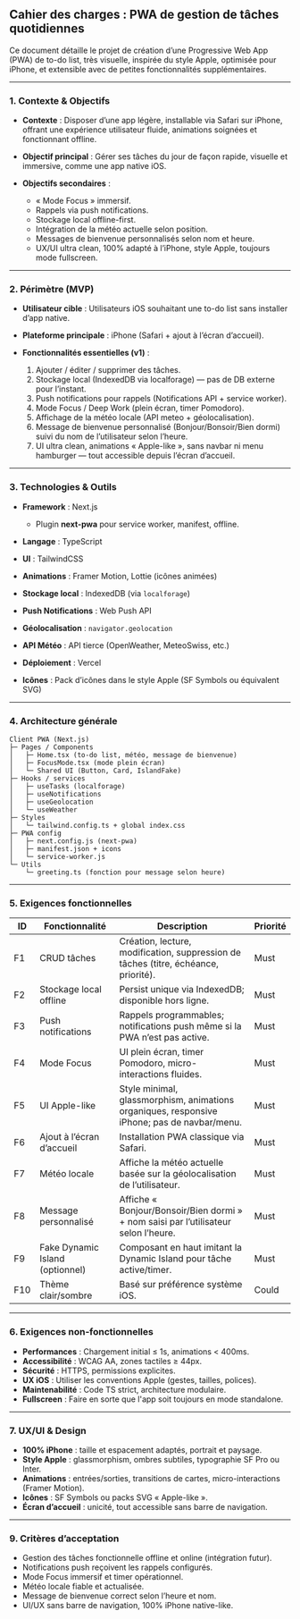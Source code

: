 ## Cahier des charges : PWA de gestion de tâches quotidiennes

Ce document détaille le projet de création d’une Progressive Web App (PWA) de to-do list, très visuelle, inspirée du style Apple, optimisée pour iPhone, et extensible avec de petites fonctionnalités supplémentaires.

---

### 1. Contexte & Objectifs

* **Contexte** : Disposer d’une app légère, installable via Safari sur iPhone, offrant une expérience utilisateur fluide, animations soignées et fonctionnant offline.
* **Objectif principal** : Gérer ses tâches du jour de façon rapide, visuelle et immersive, comme une app native iOS.
* **Objectifs secondaires** :

  * « Mode Focus » immersif.
  * Rappels via push notifications.
  * Stockage local offline-first.
  * Intégration de la météo actuelle selon position.
  * Messages de bienvenue personnalisés selon nom et heure.
  * UX/UI ultra clean, 100% adapté à l’iPhone, style Apple, toujours mode fullscreen.

---

### 2. Périmètre (MVP)

* **Utilisateur cible** : Utilisateurs iOS souhaitant une to-do list sans installer d’app native.
* **Plateforme principale** : iPhone (Safari + ajout à l’écran d’accueil).
* **Fonctionnalités essentielles (v1)** :

  1. Ajouter / éditer / supprimer des tâches.
  2. Stockage local (IndexedDB via localforage) — pas de DB externe pour l’instant.
  3. Push notifications pour rappels (Notifications API + service worker).
  4. Mode Focus / Deep Work (plein écran, timer Pomodoro).
  5. Affichage de la météo locale (API meteo + géolocalisation).
  6. Message de bienvenue personnalisé (Bonjour/Bonsoir/Bien dormi) suivi du nom de l’utilisateur selon l’heure.
  7. UI ultra clean, animations « Apple-like », sans navbar ni menu hamburger — tout accessible depuis l’écran d’accueil.

---

### 3. Technologies & Outils

* **Framework** : Next.js

  * Plugin **next-pwa** pour service worker, manifest, offline.
* **Langage** : TypeScript
* **UI** : TailwindCSS
* **Animations** : Framer Motion, Lottie (icônes animées)
* **Stockage local** : IndexedDB (via `localforage`)
* **Push Notifications** : Web Push API
* **Géolocalisation** : `navigator.geolocation`
* **API Météo** : API tierce (OpenWeather, MeteoSwiss, etc.)
* **Déploiement** : Vercel
* **Icônes** : Pack d’icônes dans le style Apple (SF Symbols ou équivalent SVG)

---

### 4. Architecture générale

```plaintext
Client PWA (Next.js)
├─ Pages / Components
│   ├─ Home.tsx (to-do list, météo, message de bienvenue)
│   ├─ FocusMode.tsx (mode plein écran)
│   └─ Shared UI (Button, Card, IslandFake)
├─ Hooks / services
│   ├─ useTasks (localforage)
│   ├─ useNotifications
│   ├─ useGeolocation
│   └─ useWeather
├─ Styles
│   └─ tailwind.config.ts + global index.css
├─ PWA config
│   ├─ next.config.js (next-pwa)
│   ├─ manifest.json + icons
│   └─ service-worker.js
└─ Utils
    └─ greeting.ts (fonction pour message selon heure)
```

---

### 5. Exigences fonctionnelles

| ID  | Fonctionnalité                  | Description                                                                                 | Priorité |
| --- | ------------------------------- | ------------------------------------------------------------------------------------------- | -------- |
| F1  | CRUD tâches                     | Création, lecture, modification, suppression de tâches (titre, échéance, priorité).         | Must     |
| F2  | Stockage local offline          | Persist unique via IndexedDB; disponible hors ligne.                                        | Must     |
| F3  | Push notifications              | Rappels programmables; notifications push même si la PWA n’est pas active.                  | Must     |
| F4  | Mode Focus                      | UI plein écran, timer Pomodoro, micro-interactions fluides.                                 | Must     |
| F5  | UI Apple-like                   | Style minimal, glassmorphism, animations organiques, responsive iPhone; pas de navbar/menu. | Must     |
| F6  | Ajout à l’écran d’accueil       | Installation PWA classique via Safari.                                                      | Must     |
| F7  | Météo locale                    | Affiche la météo actuelle basée sur la géolocalisation de l’utilisateur.                    | Must     |
| F8  | Message personnalisé            | Affiche « Bonjour/Bonsoir/Bien dormi » + nom saisi par l’utilisateur selon l’heure.         | Must     |
| F9  | Fake Dynamic Island (optionnel) | Composant en haut imitant la Dynamic Island pour tâche active/timer.                        | Must     |
| F10 | Thème clair/sombre              | Basé sur préférence système iOS.                                                            | Could    |

---

### 6. Exigences non-fonctionnelles

* **Performances** : Chargement initial ≤ 1s, animations < 400ms.
* **Accessibilité** : WCAG AA, zones tactiles ≥ 44px.
* **Sécurité** : HTTPS, permissions explicites.
* **UX iOS** : Utiliser les conventions Apple (gestes, tailles, polices).
* **Maintenabilité** : Code TS strict, architecture modulaire.
* **Fullscreen** : Faire en sorte que l'app soit toujours en mode standalone.

---

### 7. UX/UI & Design

* **100% iPhone** : taille et espacement adaptés, portrait et paysage.
* **Style Apple** : glassmorphism, ombres subtiles, typographie SF Pro ou Inter.
* **Animations** : entrées/sorties, transitions de cartes, micro-interactions (Framer Motion).
* **Icônes** : SF Symbols ou packs SVG « Apple-like ».
* **Écran d’accueil** : unicité, tout accessible sans barre de navigation.

---

### 9. Critères d’acceptation

* Gestion des tâches fonctionnelle offline et online (intégration futur).
* Notifications push reçoivent les rappels configurés.
* Mode Focus immersif et timer opérationnel.
* Météo locale fiable et actualisée.
* Message de bienvenue correct selon l’heure et nom.
* UI/UX sans barre de navigation, 100% iPhone native-like.
